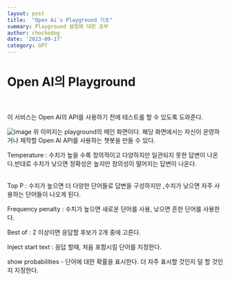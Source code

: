 ```yaml
---
layout: post
title:  "Open Ai`s Playground 기초"
summary: Playground 설정에 대한 공부
author: chochodog
date: '2023-09-17'
category: GPT
---
```


# Open AI의 Playground<br></br>
이 서비스는 Open AI의 API를 사용하기 전에 테스트를 할 수 있도록 도와준다.
<br>

![image](https://github.com/chochodog/chochodog.github.io/assets/126799413/d46d6279-65a0-4d0c-80d5-5ded39064e5a)
위 이미지는 playground의 메인 화면이다.
해당 화면에서는 자신이 운영하거나 제작할 Open AI API를 사용하는 챗봇을 만들 수 있다.<br>

Temperature : 수치가 높을 수록 창의적이고 다양하지만 일관되지 못한 답변이 나온다.반대로 수치가 낮으면 정확성은 높지만 창의성이 떨어지는 답변이 나온다.<br></br>

Top P : 수치가 높으면 더 다양한 단어들로 답변을 구성하지만 ,수치가 낮으면 자주 사용하는 단어들이 나오게 된다.<br>

Frequency penalty : 수치가 높으면 새로운 단어를 사용, 낮으면 흔한 단어를 사용한다.<br>

Best of : 2 이상이면 응답할 후보가 2개 중에 고른다.<br>

Inject start text : 응답 할때, 처음 포함시킬 단어를 지정한다.<br>

show probabilities - 단어에 대한 확률을 표시한다. 더 자주 표시할 것인지 덜 할 것인지 지정한다.





